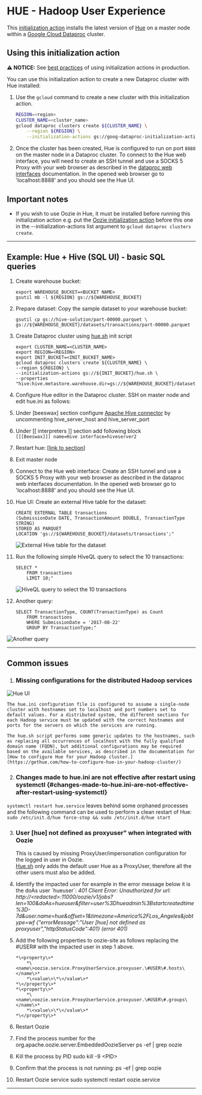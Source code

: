 # HUE - Hadoop User Experience

This [initialization action](https://cloud.google.com/dataproc/init-actions)
installs the latest version of [Hue](http://gethue.com) on a master node within
a [Google Cloud Dataproc](https://cloud.google.com/dataproc) cluster.

## Using this initialization action

**:warning: NOTICE:** See [best practices](/README.md#how-initialization-actions-are-used) of using initialization actions in production.

You can use this initialization action to create a new Dataproc cluster with Hue
installed:

1.  Use the `gcloud` command to create a new cluster with this initialization
    action.

    ```bash
    REGION=<region>
    CLUSTER_NAME=<cluster_name>
    gcloud dataproc clusters create ${CLUSTER_NAME} \
        --region ${REGION} \
        --initialization-actions gs://goog-dataproc-initialization-actions-${REGION}/hue/hue.sh
    ```

2.  Once the cluster has been created, Hue is configured to run on port `8888`
    on the master node in a Dataproc cluster. To connect to the Hue web
    interface, you will need to create an SSH tunnel and use a SOCKS 5 Proxy
    with your web browser as described in the
    [dataproc web interfaces](https://cloud.google.com/dataproc/cluster-web-interfaces)
    documentation. In the opened web browser go to 'localhost:8888' and you
    should see the Hue UI.

## Important notes

*   If you wish to use Oozie in Hue, it must be installed before
    running this initialization action e.g. put the [Oozie
    initialization action](../oozie/README.md) before this one in the
    --initialization-actions list argument to `gcloud dataproc
    clusters create`.
    
****************************************************************************

## Example: Hue \+ Hive (SQL UI) \- basic SQL queries

1.  Create warehouse bucket:
 
    ```
    export WAREHOUSE_BUCKET=<BUCKET NAME>
    gsutil mb -l ${REGION} gs://${WAREHOUSE_BUCKET}
    ```

2.  Prepare dataset: Copy the sample dataset to your warehouse bucket:  
    
    ```
    gsutil cp gs://hive-solution/part-00000.parquet \
    gs://${WAREHOUSE_BUCKET}/datasets/transactions/part-00000.parquet
    ```
     
3.  Create Dataproc cluster using [hue.sh](https://github.com/GoogleCloudDataproc/initialization-actions/blob/master/hue/hue.sh) init script 
    
    ```
    export CLUSTER_NAME=<CLUSTER_NAME>
    export REGION=<REGION>
    export INIT_BUCKET=<INIT_BUCKET_NAME>
    gcloud dataproc clusters create ${CLUSTER_NAME} \
    --region ${REGION} \
    --initialization-actions gs://${INIT_BUCKET}/hue.sh \
    --properties "hive:hive.metastore.warehouse.dir=gs://${WAREHOUSE_BUCKET}/datasets"
    ```

4.  Configure Hue editor in the Dataproc cluster. SSH on master node and edit hue.ini as follows:  
   1. Under \[beeswax\] section configure [Apache Hive connector](https://docs.gethue.com/administrator/configuration/connectors/\#apache-hive) by uncommenting hive\_server\_host and hive\_server\_port  
   2. Under \[\[ interpreters \]\] section add following block  
          ```
          [[[Beeswax]]]
          name=Hive
          interface=hiveserver2
          ```
   3. Restart hue: \[[link to section](\#changes-made-to-hue.ini-are-not-effective-after-restart-using-systemctl)\]  
   4. Exit master node

5.  Connect to the Hue web interface: Create an SSH tunnel and use a SOCKS 5 Proxy with your web browser as described in the dataproc web interfaces documentation. In the opened web browser go to 'localhost:8888' and you should see the Hue UI.  
6.  Hue UI: Create an external Hive table for the dataset: 
    
    ```
    CREATE EXTERNAL TABLE transactions
    (SubmissionDate DATE, TransactionAmount DOUBLE, TransactionType STRING)
    STORED AS PARQUET
    LOCATION 'gs://${WAREHOUSE_BUCKET}/datasets/transactions';"
    ```
    ![External Hive table for the dataset](https://github.com/e55010104110/initialization-actions/blob/master/hue/01.png)
    
7.  Run the following simple HiveQL query to select the 10 transactions:
   
    ```
    SELECT *
    	FROM transactions
    	LIMIT 10;"
    ```
    ![HiveQL query to select the 10 transactions](https://github.com/e55010104110/initialization-actions/blob/master/hue/02.png)
    
8.  Another query:

    ```
    SELECT TransactionType, COUNT(TransactionType) as Count
        FROM transactions
        WHERE SubmissionDate = '2017-08-22'
        GROUP BY TransactionType;"
    ```
   ![Another query](https://github.com/e55010104110/initialization-actions/blob/master/hue/03.png)
   
****************************************************************************

## Common issues

1.  ### Missing configurations for the distributed Hadoop services

![Hue UI](https://github.com/e55010104110/initialization-actions/blob/master/hue/03.png)

    The hue.ini configuration file is configured to assume a single-node cluster with hostnames set to localhost and port numbers set to default values. For a distributed system, the different sections for each Hadoop service must be updated with the correct hostnames and ports for the servers on which the services are running. 

    The hue.sh script performs some generic updates to the hostnames, such as replacing all occurrences of localhost with the fully qualified domain name (FQDN), but additional configurations may be required based on the available services, as described in the documentation for [How to configure Hue for your Hadoop cluster.](https://gethue.com/how-to-configure-hue-in-your-hadoop-cluster/)

2.  ### Changes made to hue.ini are not effective after restart using systemctl {#changes-made-to-hue.ini-are-not-effective-after-restart-using-systemctl}

`systemctl restart hue.service` leaves behind some orphaned processes and the following command can be used to perform a clean restart of Hue: `sudo /etc/init.d/hue force-stop && sudo /etc/init.d/hue start`

3.  ### User \[hue\] not defined as proxyuser" when integrated with Oozie

    This is caused by missing ProxyUser/impersonation configuration for the logged in user in Oozie.   
    [Hue.sh](https://github.com/GoogleCloudDataproc/initialization-actions/blob/12792d9d40821e1fad202756e2532a1a8768fe54/hue/hue.sh\#L136) only adds the default user Hue as a ProxyUser, therefore all the other users must also be added. 

1.  Identify the impacted user for example in the error message below it is the  doAs user \`hueuser\`:  *401 Client Error: Unauthorized for url: http://\<redacted\>:11000/oozie/v1/jobs?len=100\&doAs=hueuser\&filter=user%3Dhueadmin%3Bstartcreatedtime%3D-7d\&user.name=hue\&offset=1\&timezone=America%2FLos\_Angeles\&jobtype=wf {"errorMessage":"User \[hue\] not defined as proxyuser","httpStatusCode":401} (error 401\)*  

2.  Add the following properties to oozie-site as follows replacing the \#USER\# with the impacted user in step 1 above. 

    ```
    *\<property\>*  
        *\<name\>oozie.service.ProxyUserService.proxyuser.\#USER\#.hosts\</name\>*  
        *\<value\>\*\</value\>*  
    *\</property\>*  
    *\<property\>*  
        *\<name\>oozie.service.ProxyUserService.proxyuser.\#USER\#.groups\</name\>*  
        *\<value\>\*\</value\>*  
    *\</property\>*
    ```

3.  Restart Oozie  
   1.   Find the process number for the org.apache.oozie.server.EmbeddedOozieServer  ps \-ef | grep oozie  
   2.   Kill the process by PID sudo kill \-9 \<PID\>  
   3.   Confirm that the process is not running:  ps \-ef | grep oozie  
   4.   Restart Oozie service sudo systemctl restart oozie.service
   
****************************************************************************
